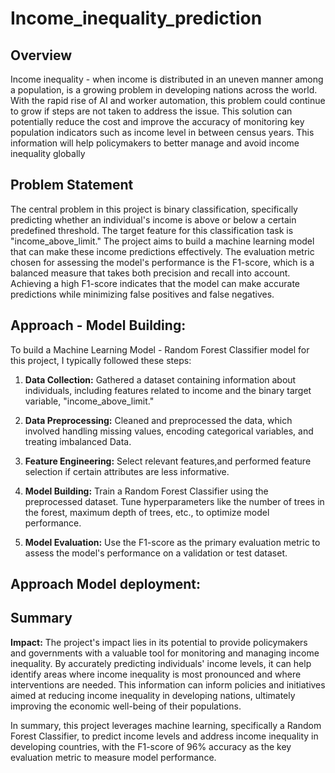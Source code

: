 # Income_inequality_prediction

## Overview 
Income inequality - when income is distributed in an uneven manner among a population, is a growing problem in developing nations across the world. 
With the rapid rise of AI and worker automation, this problem could continue to grow if steps are not taken to address the issue. 
This solution can potentially reduce the cost and improve the accuracy of monitoring key population indicators such as income level in between census years. 
This information will help policymakers to better manage and avoid income inequality globally

## Problem Statement
The central problem in this project is binary classification, specifically predicting whether an individual's income is above or below a certain predefined threshold. 
The target feature for this classification task is "income_above_limit." 
The project aims to build a machine learning model that can make these income predictions effectively. 
The evaluation metric chosen for assessing the model's performance is the F1-score, which is a balanced measure that takes both precision and recall into account. 
Achieving a high F1-score indicates that the model can make accurate predictions while minimizing false positives and false negatives.

## Approach - Model Building:
To build a Machine Learning Model - Random Forest Classifier model for this project, I typically followed these steps:

1. **Data Collection:** Gathered a dataset containing information about individuals, including features related to income and the binary target variable, "income_above_limit."

2. **Data Preprocessing:** Cleaned and preprocessed the data, which involved handling missing values, encoding categorical variables, and treating imbalanced Data.

3. **Feature Engineering:** Select relevant features,and performed feature selection if certain attributes are less informative.

4. **Model Building:** Train a Random Forest Classifier using the preprocessed dataset. Tune hyperparameters like the number of trees in the forest, maximum depth of trees, etc., to optimize model performance.

5. **Model Evaluation:** Use the F1-score as the primary evaluation metric to assess the model's performance on a validation or test dataset. 

## Approach Model deployment:

## Summary
**Impact:**
The project's impact lies in its potential to provide policymakers and governments with a valuable tool for monitoring and managing income inequality. By accurately predicting individuals' income levels, it can help identify areas where income inequality is most pronounced and where interventions are needed. This information can inform policies and initiatives aimed at reducing income inequality in developing nations, ultimately improving the economic well-being of their populations.

In summary, this project leverages machine learning, specifically a Random Forest Classifier, to predict income levels and address income inequality in developing countries, with the F1-score of 96% accuracy as the key evaluation metric to measure model performance.
